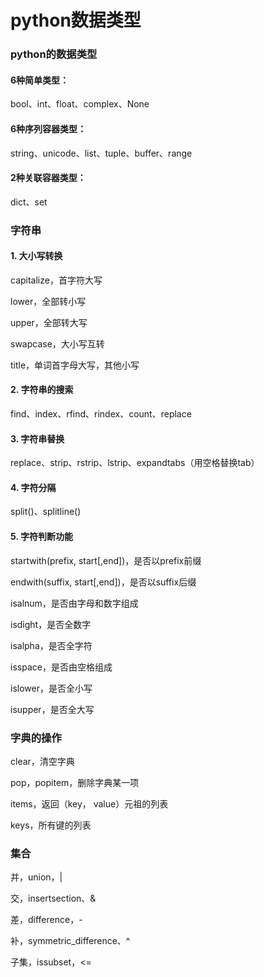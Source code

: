 python数据类型
====

### python的数据类型

#### 6种简单类型：
bool、int、float、complex、None

#### 6种序列容器类型：
string、unicode、list、tuple、buffer、range

#### 2种关联容器类型：
dict、set

### 字符串

#### 1. 大小写转换
capitalize，首字符大写

lower，全部转小写

upper，全部转大写

swapcase，大小写互转

title，单词首字母大写，其他小写

#### 2. 字符串的搜索
find、index、rfind、rindex、count、replace

#### 3. 字符串替换
replace、strip、rstrip、lstrip、expandtabs（用空格替换tab）

#### 4. 字符分隔
split()、splitline()

#### 5. 字符判断功能
startwith(prefix, start[,end])，是否以prefix前缀

endwith(suffix, start[,end])，是否以suffix后缀

isalnum，是否由字母和数字组成

isdight，是否全数字

isalpha，是否全字符

isspace，是否由空格组成

islower，是否全小写

isupper，是否全大写

### 字典的操作
clear，清空字典

pop，popitem，删除字典某一项

items，返回（key， value）元祖的列表

keys，所有键的列表

### 集合
并，union，|

交，insertsection、&

差，difference，-

补，symmetric_difference、^

子集，issubset，<=
